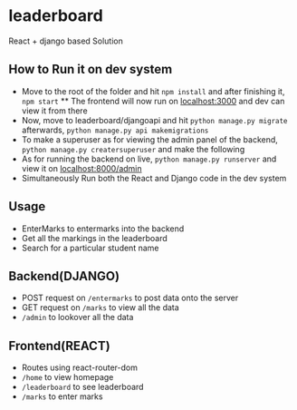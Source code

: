 # leaderboard
 React + django based Solution
 
## How to Run it on dev system
* Move to the root of the folder and hit ```npm install``` and after finishing it, ```npm start``` 
** The frontend will now run on [localhost:3000](https://localhost:3000) and dev can view it from there
* Now, move to leaderboard/djangoapi and hit ```python manage.py migrate``` afterwards, ```python manage.py api makemigrations```
* To make a superuser as for viewing the admin panel of the backend, ```python manage.py creatersuperuser``` and make the following
* As for running the backend on live, ```python manage.py runserver``` and view it on [localhost:8000/admin](http://localhost:8000/admin)
* Simultaneously Run both the React and Django code in the dev system

## Usage
* EnterMarks to entermarks into the backend
* Get all the markings in the leaderboard
* Search for a particular student name

## Backend(DJANGO)
* POST request on ```/entermarks``` to post data onto the server
* GET request on ```/marks``` to view all the data
* ```/admin``` to lookover all the data

## Frontend(REACT)
* Routes using react-router-dom
* ```/home``` to view homepage
* ```/leaderboard``` to see leaderboard
* ```/marks``` to enter marks



